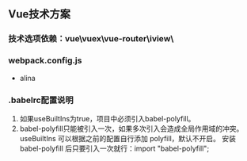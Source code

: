 ## Vue技术方案

### 技术选项依赖：vue\vuex\vue-router\iview\


### webpack.config.js
* alina








### .babelrc配置说明
1. 如果useBuiltIns为true，项目中必须引入babel-polyfill。
2. babel-polyfill只能被引入一次，如果多次引入会造成全局作用域的冲突。
useBuiltIns 可以根据之前的配置自行添加 polyfill，默认不开启。
安装 babel-polyfill 后只要引入一次就行：import "babel-polyfill";